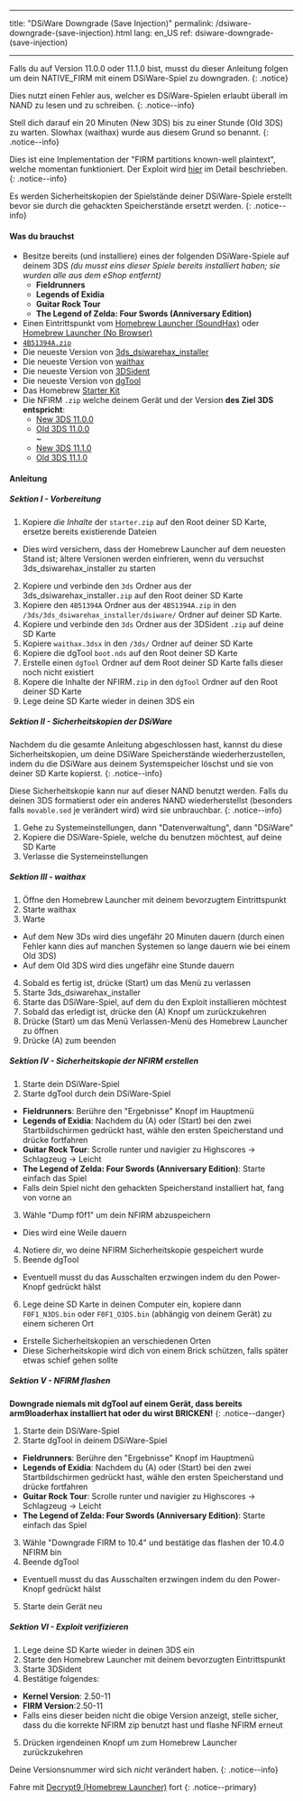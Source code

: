 * * *

title: "DSiWare Downgrade (Save Injection)" permalink: /dsiware-downgrade-(save-injection).html lang: en_US ref: dsiware-downgrade-(save-injection)

* * *

Falls du auf Version 11.0.0 oder 11.1.0 bist, musst du dieser Anleitung folgen um dein NATIVE_FIRM mit einem DSiWare-Spiel zu downgraden. {: .notice}

Dies nutzt einen Fehler aus, welcher es DSiWare-Spielen erlaubt überall im NAND zu lesen und zu schreiben. {: .notice--info}

Stell dich darauf ein 20 Minuten (New 3DS) bis zu einer Stunde (Old 3DS) zu warten. Slowhax (waithax) wurde aus diesem Grund so benannt. {: .notice--info}

Dies ist eine Implementation der "FIRM partitions known-well plaintext", welche momentan funktioniert. Der Exploit wird [hier](https://www.3dbrew.org/wiki/3DS_System_Flaws) im Detail beschrieben. {: .notice--info}

Es werden Sicherheitskopien der Spielstände deiner DSiWare-Spiele erstellt bevor sie durch die gehackten Speicherstände ersetzt werden. {: .notice--info}

#### Was du brauchst

* Besitze bereits (und installiere) eines der folgenden DSiWare-Spiele auf deinem 3DS *(du musst eins dieser Spiele bereits installiert haben; sie wurden alle aus dem eShop entfernt)* 
  * **Fieldrunners**
  * **Legends of Exidia**
  * **Guitar Rock Tour** 
  * **The Legend of Zelda: Four Swords (Anniversary Edition)** 
* Einen Eintrittspunkt vom [Homebrew Launcher (SoundHax)](homebrew-launcher-(soundhax)) oder [Homebrew Launcher (No Browser)](homebrew-launcher-(no-browser))
* [`4B51394A.zip`](images/4B51394A.zip)
* Die neueste Version von [3ds_dsiwarehax_installer](https://github.com/yellows8/3ds_dsiwarehax_installer/releases/latest)
* Die neueste Version von [waithax](https://github.com/Mrrraou/waithax/releases/latest)
* Die neueste Version von [3DSident](https://github.com/joel16/3DSident/releases/latest)
* Die neueste Version von [dgTool](https://github.com/Plailect/dgTool/releases/latest)
* Das Homebrew [Starter Kit](http://smealum.github.io/ninjhax2/starter.zip)
* Die NFIRM `.zip` welche deinem Gerät und der Version **des Ziel 3DS entspricht**: 
  * [New 3DS 11.0.0](magnet:?xt=urn:btih:2d13a5ea1570f911bd5c6423e0c30e51d548837a&dn=11.0.0%5Fto%5F10.4.0%5Fn3ds.zip&tr=udp%3A%2F%2Ftracker.coppersurfer.tk%3A6969%2Fannounce&tr=udp%3A%2F%2Ftracker.opentrackr.org%3A1337%2Fannounce&tr=http%3A%2F%2Ftracker.opentrackr.org%3A1337%2Fannounce&tr=udp%3A%2F%2Fzer0day.ch%3A1337%2Fannounce&tr=udp%3A%2F%2Ftracker.leechers-paradise.org%3A6969%2Fannounce&tr=http%3A%2F%2Fexplodie.org%3A6969%2Fannounce&tr=udp%3A%2F%2Fexplodie.org%3A6969%2Fannounce&tr=udp%3A%2F%2F9.rarbg.com%3A2710%2Fannounce&tr=udp%3A%2F%2Fp4p.arenabg.com%3A1337%2Fannounce&tr=http%3A%2F%2Fp4p.arenabg.com%3A1337%2Fannounce&tr=udp%3A%2F%2Ftracker.aletorrenty.pl%3A2710%2Fannounce&tr=http%3A%2F%2Ftracker.aletorrenty.pl%3A2710%2Fannounce&tr=http%3A%2F%2Ftracker1.wasabii.com.tw%3A6969%2Fannounce&tr=http%3A%2F%2Ftracker.baravik.org%3A6970%2Fannounce&tr=http%3A%2F%2Ftracker.tfile.me%2Fannounce&tr=udp%3A%2F%2Ftorrent.gresille.org%3A80%2Fannounce&tr=http%3A%2F%2Ftorrent.gresille.org%2Fannounce&tr=udp%3A%2F%2Ftracker.yoshi210.com%3A6969%2Fannounce&tr=udp%3A%2F%2Ftracker.tiny-vps.com%3A6969%2Fannounce&tr=udp%3A%2F%2Ftracker.filetracker.pl%3A8089%2Fannounce)
  * [Old 3DS 11.0.0](magnet:?xt=urn:btih:72393bbd99bc285db84a9cabf39d9b3200058d6a&dn=11.0.0%5Fto%5F10.4.0%5Fo3ds.zip&tr=udp%3A%2F%2Ftracker.coppersurfer.tk%3A6969%2Fannounce&tr=udp%3A%2F%2Ftracker.opentrackr.org%3A1337%2Fannounce&tr=http%3A%2F%2Ftracker.opentrackr.org%3A1337%2Fannounce&tr=udp%3A%2F%2Fzer0day.ch%3A1337%2Fannounce&tr=udp%3A%2F%2Ftracker.leechers-paradise.org%3A6969%2Fannounce&tr=http%3A%2F%2Fexplodie.org%3A6969%2Fannounce&tr=udp%3A%2F%2Fexplodie.org%3A6969%2Fannounce&tr=udp%3A%2F%2F9.rarbg.com%3A2710%2Fannounce&tr=udp%3A%2F%2Fp4p.arenabg.com%3A1337%2Fannounce&tr=http%3A%2F%2Fp4p.arenabg.com%3A1337%2Fannounce&tr=udp%3A%2F%2Ftracker.aletorrenty.pl%3A2710%2Fannounce&tr=http%3A%2F%2Ftracker.aletorrenty.pl%3A2710%2Fannounce&tr=http%3A%2F%2Ftracker1.wasabii.com.tw%3A6969%2Fannounce&tr=http%3A%2F%2Ftracker.baravik.org%3A6970%2Fannounce&tr=http%3A%2F%2Ftracker.tfile.me%2Fannounce&tr=udp%3A%2F%2Ftorrent.gresille.org%3A80%2Fannounce&tr=http%3A%2F%2Ftorrent.gresille.org%2Fannounce&tr=udp%3A%2F%2Ftracker.yoshi210.com%3A6969%2Fannounce&tr=udp%3A%2F%2Ftracker.tiny-vps.com%3A6969%2Fannounce&tr=udp%3A%2F%2Ftracker.filetracker.pl%3A8089%2Fannounce)  
    ~ 
  * [New 3DS 11.1.0](magnet:?xt=urn:btih:d7d60c27c18f53bd8508a194656a465f6448bedf&dn=11.1.0%5Fto%5F10.4.0%5Fn3ds.zip&tr=udp%3A%2F%2Ftracker.coppersurfer.tk%3A6969%2Fannounce&tr=udp%3A%2F%2Ftracker.opentrackr.org%3A1337%2Fannounce&tr=http%3A%2F%2Ftracker.opentrackr.org%3A1337%2Fannounce&tr=udp%3A%2F%2Fzer0day.ch%3A1337%2Fannounce&tr=udp%3A%2F%2Ftracker.leechers-paradise.org%3A6969%2Fannounce&tr=http%3A%2F%2Fexplodie.org%3A6969%2Fannounce&tr=udp%3A%2F%2Fexplodie.org%3A6969%2Fannounce&tr=udp%3A%2F%2F9.rarbg.com%3A2710%2Fannounce&tr=udp%3A%2F%2Fp4p.arenabg.com%3A1337%2Fannounce&tr=http%3A%2F%2Fp4p.arenabg.com%3A1337%2Fannounce&tr=udp%3A%2F%2Ftracker.aletorrenty.pl%3A2710%2Fannounce&tr=http%3A%2F%2Ftracker.aletorrenty.pl%3A2710%2Fannounce&tr=http%3A%2F%2Ftracker1.wasabii.com.tw%3A6969%2Fannounce&tr=http%3A%2F%2Ftracker.baravik.org%3A6970%2Fannounce&tr=http%3A%2F%2Ftracker.tfile.me%2Fannounce&tr=udp%3A%2F%2Ftorrent.gresille.org%3A80%2Fannounce&tr=http%3A%2F%2Ftorrent.gresille.org%2Fannounce&tr=udp%3A%2F%2Ftracker.yoshi210.com%3A6969%2Fannounce&tr=udp%3A%2F%2Ftracker.tiny-vps.com%3A6969%2Fannounce&tr=udp%3A%2F%2Ftracker.filetracker.pl%3A8089%2Fannounce) 
  * [Old 3DS 11.1.0](magnet:?xt=urn:btih:0caf9a948a2d8bf23606d641f6628e2baeb983bb&dn=11.1.0%5Fto%5F10.4.0%5Fo3ds.zip&tr=udp%3A%2F%2Ftracker.coppersurfer.tk%3A6969%2Fannounce&tr=udp%3A%2F%2Ftracker.opentrackr.org%3A1337%2Fannounce&tr=http%3A%2F%2Ftracker.opentrackr.org%3A1337%2Fannounce&tr=udp%3A%2F%2Fzer0day.ch%3A1337%2Fannounce&tr=udp%3A%2F%2Ftracker.leechers-paradise.org%3A6969%2Fannounce&tr=http%3A%2F%2Fexplodie.org%3A6969%2Fannounce&tr=udp%3A%2F%2Fexplodie.org%3A6969%2Fannounce&tr=udp%3A%2F%2F9.rarbg.com%3A2710%2Fannounce&tr=udp%3A%2F%2Fp4p.arenabg.com%3A1337%2Fannounce&tr=http%3A%2F%2Fp4p.arenabg.com%3A1337%2Fannounce&tr=udp%3A%2F%2Ftracker.aletorrenty.pl%3A2710%2Fannounce&tr=http%3A%2F%2Ftracker.aletorrenty.pl%3A2710%2Fannounce&tr=http%3A%2F%2Ftracker1.wasabii.com.tw%3A6969%2Fannounce&tr=http%3A%2F%2Ftracker.baravik.org%3A6970%2Fannounce&tr=http%3A%2F%2Ftracker.tfile.me%2Fannounce&tr=udp%3A%2F%2Ftorrent.gresille.org%3A80%2Fannounce&tr=http%3A%2F%2Ftorrent.gresille.org%2Fannounce&tr=udp%3A%2F%2Ftracker.yoshi210.com%3A6969%2Fannounce&tr=udp%3A%2F%2Ftracker.tiny-vps.com%3A6969%2Fannounce&tr=udp%3A%2F%2Ftracker.filetracker.pl%3A8089%2Fannounce) 

#### Anleitung

##### Sektion I - Vorbereitung

  1. Kopiere *die Inhalte* der `starter.zip` auf den Root deiner SD Karte, ersetze bereits existierende Dateien 
  * Dies wird versichern, dass der Homebrew Launcher auf dem neuesten Stand ist; ältere Versionen werden einfrieren, wenn du versuchst 3ds_dsiwarehax_installer zu starten
  2. Kopiere und verbinde den `3ds` Ordner aus der 3ds_dsiwarehax_installer`.zip` auf den Root deiner SD Karte
  3. Kopiere den `4B51394A` Ordner aus der `4B51394A.zip` in den `/3ds/3ds_dsiwarehax_installer/dsiware/` Ordner auf deiner SD Karte.
  4. Kopiere und verbinde den `3ds` Ordner aus der 3DSident `.zip` auf deine SD Karte
  5. Kopiere `waithax.3dsx` in den `/3ds/` Ordner auf deiner SD Karte
  6. Kopiere die dgTool `boot.nds` auf den Root deiner SD Karte
  7. Erstelle einen `dgTool` Ordner auf dem Root deiner SD Karte falls dieser noch nicht existiert
  8. Kopere die Inhalte der NFIRM`.zip` in den `dgTool` Ordner auf den Root deiner SD Karte
  9. Lege deine SD Karte wieder in deinen 3DS ein

##### Sektion II - Sicherheitskopien der DSiWare

Nachdem du die gesamte Anleitung abgeschlossen hast, kannst du diese Sicherheitskopien, um deine DSiWare Speicherstände wiederherzustellen, indem du die DSiWare aus deinem Systemspeicher löschst und sie von deiner SD Karte kopierst. {: .notice--info}

Diese Sicherheitskopie kann nur auf dieser NAND benutzt werden. Falls du deinen 3DS formatierst oder ein anderes NAND wiederherstellst (besonders falls `movable.sed` je verändert wird) wird sie unbrauchbar. {: .notice--info}

  1. Gehe zu Systemeinstellungen, dann "Datenverwaltung", dann "DSiWare"
  2. Kopiere die DSiWare-Spiele, welche du benutzen möchtest, auf deine SD Karte
  3. Verlasse die Systemeinstellungen

##### Sektion III - waithax

  1. Öffne den Homebrew Launcher mit deinem bevorzugtem Eintrittspunkt
  2. Starte waithax
  3. Warte 
  * Auf dem New 3Ds wird dies ungefähr 20 Minuten dauern (durch einen Fehler kann dies auf manchen Systemen so lange dauern wie bei einem Old 3DS)
  * Auf dem Old 3DS wird dies ungefähr eine Stunde dauern
  4. Sobald es fertig ist, drücke (Start) um das Menü zu verlassen
  5. Starte 3ds_dsiwarehax_installer
  6. Starte das DSiWare-Spiel, auf dem du den Exploit installieren möchtest
  7. Sobald das erledigt ist, drücke den (A) Knopf um zurückzukehren
  8. Drücke (Start) um das Menü Verlassen-Menü des Homebrew Launcher zu öffnen
  9. Drücke (A) zum beenden

##### Sektion IV - Sicherheitskopie der NFIRM erstellen

  1. Starte dein DSiWare-Spiel
  2. Starte dgTool durch dein DSiWare-Spiel 
  * **Fieldrunners**: Berühre den "Ergebnisse" Knopf im Hauptmenü
  * **Legends of Exidia**: Nachdem du (A) oder (Start) bei den zwei Startbildschirmen gedrückt hast, wähle den ersten Speicherstand und drücke fortfahren
  * **Guitar Rock Tour**: Scrolle runter und navigier zu Highscores -> Schlagzeug -> Leicht
  * **The Legend of Zelda: Four Swords (Anniversary Edition)**: Starte einfach das Spiel
  * Falls dein Spiel nicht den gehackten Speicherstand installiert hat, fang von vorne an
  3. Wähle "Dump f0f1" um dein NFIRM abzuspeichern 
  * Dies wird eine Weile dauern
  4. Notiere dir, wo deine NFIRM Sicherheitskopie gespeichert wurde
  5. Beende dgTool 
  * Eventuell musst du das Ausschalten erzwingen indem du den Power-Knopf gedrückt hälst
  6. Lege deine SD Karte in deinen Computer ein, kopiere dann `F0F1_N3DS.bin` oder `F0F1_O3DS.bin` (abhängig von deinem Gerät) zu einem sicheren Ort 
  * Erstelle Sicherheitskopien an verschiedenen Orten
  * Diese Sicherheitskopie wird dich von einem Brick schützen, falls später etwas schief gehen sollte

##### Sektion V - NFIRM flashen

**Downgrade niemals mit dgTool auf einem Gerät, dass bereits arm9loaderhax installiert hat oder du wirst BRICKEN!** {: .notice--danger}

  1. Starte dein DSiWare-Spiel
  2. Starte dgTool in deinem DSiWare-Spiel 
  * **Fieldrunners**: Berühre den "Ergebnisse" Knopf im Hauptmenü
  * **Legends of Exidia**: Nachdem du (A) oder (Start) bei den zwei Startbildschirmen gedrückt hast, wähle den ersten Speicherstand und drücke fortfahren
  * **Guitar Rock Tour**: Scrolle runter und navigier zu Highscores -> Schlagzeug -> Leicht
  * **The Legend of Zelda: Four Swords (Anniversary Edition)**: Starte einfach das Spiel
  3. Wähle "Downgrade FIRM to 10.4" und bestätige das flashen der 10.4.0 NFIRM bin
  4. Beende dgTool 
  * Eventuell musst du das Ausschalten erzwingen indem du den Power-Knopf gedrückt hälst
  5. Starte dein Gerät neu

##### Sektion VI - Exploit verifizieren

  1. Lege deine SD Karte wieder in deinen 3DS ein
  2. Starte den Homebrew Launcher mit deinem bevorzugten Eintrittspunkt
  3. Starte 3DSident
  4. Bestätige folgendes: 
  * **Kernel Version**: 2.50-11
  * **FIRM Version**:2.50-11
  * Falls eins dieser beiden nicht die obige Version anzeigt, stelle sicher, dass du die korrekte NFIRM zip benutzt hast und flashe NFIRM erneut
  5. Drücken irgendeinen Knopf um zum Homebrew Launcher zurückzukehren

Deine Versionsnummer wird sich *nicht* verändert haben. {: .notice--info}

Fahre mit [Decrypt9 (Homebrew Launcher)](decrypt9-(homebrew-launcher)) fort {: .notice--primary}